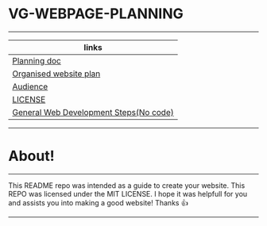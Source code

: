 # VG-WEBPAGE-PLANNING
---
| links |
|---|
| [Planning doc](PLAN.md) |
| [Organised website plan](ORGANISED_PLAN.md) |
| [Audience](AUDIENCE.md) |
| [LICENSE](LICENSE) |
| [General Web Development Steps(No code)](GENERAL_STEPS.md) |
___
# About!
___
This README repo was intended as a guide to create your website.
This REPO was licensed under the MIT LICENSE.
I hope it was helpfull for you and assists you into making a good website!
Thanks :+1:
___
